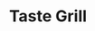 ---
layout: place
title: Taste Grill
permalink: /north-carolina/boone/taste-grill.html
stateAbbr: NC
stateName: North Carolina
cityName: Boone
seo:
  type: restaurant
  links: https://www.tastegrillboonenc.com/
place_id: ChIJbdrFYUT6UIgRMKXKKtSyLCk
photos:
  - name: >-
      places/ChIJbdrFYUT6UIgRMKXKKtSyLCk/photos/AeeoHcI-GXVH5JvC9zCZ9QB6XTPQaK1tMAgYkeCldPqkLeEgDAf9D181_P0CtNuz674uF3UA01s72DqBX9iUdg8cBVOjmrDpYLCMikNT2NiQVXWZDjyPmkbO48o-1b78ZwE7g4jI8VhZ1gYgzKZUt4Dxj9s4ltcj8k0Bm9ObiWTCMyD1ikihsUa54t58xqyCwCld4VMDTQwUiT0Tmq34XVX8Veov5e4yCU9DwjcEgi2vwqKRUVTgehUiVS7mi_KykmS-jbqpPHc0OAAQId_Ze3KHhWluPi-cd0ycsV5Pdu3Kh2x8DAQnNgfdPNzfiknGUdDxOO7m_mbfaPeFNGo9vplFblX_GQUFTvttIY6OgGela4nVgg2Q7jhD7nnoe0k1tcrtahGbZjtlR6ZQ3qhkTnVb0NgxzhlvFxdtqclinbXxynfW4wax
    widthPx: 3372
    heightPx: 3997
    authorAttributions:
      - displayName: TBC Photos
        uri: https://maps.google.com/maps/contrib/118055546496259990926
        photoUri: >-
          https://lh3.googleusercontent.com/a-/ALV-UjWJNMQwvysLvMQBc04ECHssQ7iZAsw0HNGEEJonM-mcAW_DQ6E=s100-p-k-no-mo
    flagContentUri: >-
      https://www.google.com/local/imagery/report/?cb_client=maps_api_places.places_api&image_key=!1e10!2sCIHM0ogKEICAgICBg9CNxgE&hl=en-US
    googleMapsUri: >-
      https://www.google.com/maps/place//data=!3m4!1e2!3m2!1sCIHM0ogKEICAgICBg9CNxgE!2e10!4m2!3m1!1s0x8850fa4461c5da6d:0x292cb2d42acaa530
  - name: >-
      places/ChIJbdrFYUT6UIgRMKXKKtSyLCk/photos/AeeoHcIDgk_9ZXxjDtDd8lxBIKwMZa0Snlcr6sS1IVZ-9nFPvVmaQehasjy00yRL-Q7fWzzWjC-n92TsiII8MGe3w08P_HaRi1J628hYdaveteN8oCD04-5i5jMN5umwWR4G3zTuncbZxbjIFO0v4W7xndE5I513TUUnVee0AackN63GeoZYuF6MIpmCF1Vkb7ituwRPfJh-_42YMz5nQinoX0kbQaKki3-Hw88BJO4h1RNan-zpWqAPN3kpMY4qM80W2fKZ5ZqdHDKj0bEgdoZHKcjAPyBNOVUoVSyHQI5daTFe9bQ9lZ_jbAZnGWhVMZqqadLF_loraOiOfAMyDeRc-uxbA68V72Ld_lwq8AMY-yU50tCFyPpIjdjuZyGxG8mBKksoDQncYvGVcOlNzWuIAO6Xe-qAMGGu430smny9Xsrb2w
    widthPx: 4128
    heightPx: 2322
    authorAttributions:
      - displayName: Charlotte Lloyd
        uri: https://maps.google.com/maps/contrib/111040150161017010856
        photoUri: >-
          https://lh3.googleusercontent.com/a-/ALV-UjWVpKCBg78LnpQKvvEbhbmgg1LdyBfoBN8SAHzW1s1pKmIz8e12=s100-p-k-no-mo
    flagContentUri: >-
      https://www.google.com/local/imagery/report/?cb_client=maps_api_places.places_api&image_key=!1e10!2sCIHM0ogKEICAgIDE2IX7VA&hl=en-US
    googleMapsUri: >-
      https://www.google.com/maps/place//data=!3m4!1e2!3m2!1sCIHM0ogKEICAgIDE2IX7VA!2e10!4m2!3m1!1s0x8850fa4461c5da6d:0x292cb2d42acaa530
  - name: >-
      places/ChIJbdrFYUT6UIgRMKXKKtSyLCk/photos/AeeoHcKoE1PEIKu0N3yhA71Ax_oxv7aix1rps9G8zCbVT0ynD0EGvg9pnHsXnkej-oRMv-ZaTmHm-MKy_Wr19LXRz3xC1yALJYitSOyxxgiEj8TkKCAFE7rDE0SVqsjXe07vj4kKdD0bgRMhubmF-zJUdwh_Ymp03lkR6FsPK1bCbInsVwXuK5vVwiHsco9Hn2P6nhN3B0OrYJqL7517SMX88u4-L7vcOu2LgychOjJiczH4OS9fOZi-6dguWr0J7FNN01gs5KJjeKdX_Mghxq9srmM5b07Le50326iT7NokYG9N10MP1ArYbbnM6G8lip6qk7FN0tKXwR3X3Nf9KDpcednKfs7jmk-PE_MQoOskWNDZHME4UrFkaz1L5nl6WLicNzAk9hzIpAseMpCrGB81pYHDLm_uwrLdAAyRoM27oW-suQ
    widthPx: 4000
    heightPx: 3000
    authorAttributions:
      - displayName: Daniel Dominguez
        uri: https://maps.google.com/maps/contrib/111377651097634118835
        photoUri: >-
          https://lh3.googleusercontent.com/a-/ALV-UjVrAwG_-q6mrPWuKmgiZ6R5l82-4pEfIkZkoSxXKPfFfBRVL8ANRA=s100-p-k-no-mo
    flagContentUri: >-
      https://www.google.com/local/imagery/report/?cb_client=maps_api_places.places_api&image_key=!1e10!2sCIHM0ogKEICAgIDDuIfWSA&hl=en-US
    googleMapsUri: >-
      https://www.google.com/maps/place//data=!3m4!1e2!3m2!1sCIHM0ogKEICAgIDDuIfWSA!2e10!4m2!3m1!1s0x8850fa4461c5da6d:0x292cb2d42acaa530
  - name: >-
      places/ChIJbdrFYUT6UIgRMKXKKtSyLCk/photos/AeeoHcJTAn8q4JCXkB_jir3EqmoieNWpRGR4Hd5nlWlKi5JgW6czjk_Q3zwyfBkPahuoLTu8MmDhMYx6aayB5BeM_c-hk_Gdky69CHATCnu9UoLb3RgCfxQdwt0yCtUelx_-6ruXofJih4SxrIC7SRZ3W1r1VTNPfhxsbeW2Omb-s6BiBp8-mx-lNBtGzbCC5EBbawerr1CqnUx2FOA59HbkBwXYIuTGFHYh_NuX5j005DBl6S1qTRD3M4gyGbKWM8OCzsEODfQP7gmvsOkfpSrYmF2oWnDSAtmf_KofVodWLfoqiv1331p3JmtN5rvG5shyhn2-Bk0GnlolT4x7B8JAjhoUhfPigml_eY6WpCTNVfCc0-UtzVyCQDuZRPtNk9fsopfIyWdVYSMnTD1tNev-MOmvZpj6ob7yPqiUxYTOauURCMgd
    widthPx: 3024
    heightPx: 4032
    authorAttributions:
      - displayName: Lily Williams
        uri: https://maps.google.com/maps/contrib/103550865160150357313
        photoUri: >-
          https://lh3.googleusercontent.com/a-/ALV-UjX-i2VXOVTyOAkwg5Rnt_g0Pkj8q35hkWcbbpzqTBbc2AL2ugUscQ=s100-p-k-no-mo
    flagContentUri: >-
      https://www.google.com/local/imagery/report/?cb_client=maps_api_places.places_api&image_key=!1e10!2sCIHM0ogKEICAgMDg-b33jwE&hl=en-US
    googleMapsUri: >-
      https://www.google.com/maps/place//data=!3m4!1e2!3m2!1sCIHM0ogKEICAgMDg-b33jwE!2e10!4m2!3m1!1s0x8850fa4461c5da6d:0x292cb2d42acaa530
  - name: >-
      places/ChIJbdrFYUT6UIgRMKXKKtSyLCk/photos/AeeoHcIOKDiBD-dV7B0sAd85hdNnQiMYKnXLMcjqhRkCeBj0V406TmZUGnryFZ4__wJAhcolfM9uGEYC644YyM98hy3Fg2P61mspI5SbvbruYZEDExq_kuP6Ioq-NVlXcLEUhaWuwJ7q3zguldqjZj6mo1qqp8QSRGiWPI3l5IONKiep7uk8Hcm4swZ9mnUIOHHLBPe_MARTu3GxU-Raz2wsxJomXKfs5WVh3MqU7p4wCFzXsjyyACfx1iaok9X7VEHkB6sxPDC_HbMUouhsZhKrAyEhRSnx46Tm0TA6GerpXCiTMxZW7ay6W8XiGfDk1Hjy-eNllpjJGXybxUd6k6jYG40Y70zr5l3iXS0IlkSdb-qwmgCxDWSDLSGmXMq0ArNJDX3NJG1MvotKk0hyELZL6xjwgChjzWcgwuUVO4mixRw78Eeg
    widthPx: 3072
    heightPx: 4096
    authorAttributions:
      - displayName: Tonya Capolupo
        uri: https://maps.google.com/maps/contrib/112502529223228129972
        photoUri: >-
          https://lh3.googleusercontent.com/a-/ALV-UjXIz092dD7hWdwOF7_JaMDdwiC4DO7xfOygin4FFqh0RTsKqfA=s100-p-k-no-mo
    flagContentUri: >-
      https://www.google.com/local/imagery/report/?cb_client=maps_api_places.places_api&image_key=!1e10!2sCIHM0ogKEICAgICey9rz2gE&hl=en-US
    googleMapsUri: >-
      https://www.google.com/maps/place//data=!3m4!1e2!3m2!1sCIHM0ogKEICAgICey9rz2gE!2e10!4m2!3m1!1s0x8850fa4461c5da6d:0x292cb2d42acaa530
  - name: >-
      places/ChIJbdrFYUT6UIgRMKXKKtSyLCk/photos/AeeoHcLAHULWLB5EADXMtsrEGOwNBGbjRNcJLLdIyi-RJilVOouvOKktjCMdx0AKC2Do2K-Qa7MbeUHE7YaLu_2qKZeUAsH_e78vGWgmiqErCShHzyYaz_1obxT0DQxK_8pMkJvLieVJL4-n782rx5_GAK3aSaEqEeJog3tzuhYNVbUFw9DSLiwygE4Q6tRVhCT4wxCC5M-wq_xxwNZyRMCXkQEt0vPZUebhzY4FDbZDJm8TrJeLNvKAPg9-UIbBsEIqj3_n-wwyHQjO2-ixpKBJ3qxhli9qfi8XciVU9GAeyHGM2L1vZePfM0FUtp33JV6dd_ZzG6TWCtQbF8K8EpTiOEROFHurbA8qn8HWu2Yxm7j1hvMZXnwp5PWYt1ypC1BH0xSeFHX56I3bWFsDc6x7ERDjSRMKHcq8i7m6n7aT3XIz7Jaa
    widthPx: 4800
    heightPx: 2700
    authorAttributions:
      - displayName: Don MacLeod
        uri: https://maps.google.com/maps/contrib/112615817510047675692
        photoUri: >-
          https://lh3.googleusercontent.com/a-/ALV-UjWYQI7iIagG_RNnE5T6sNMNk2c0t8eRgjOaFmcYJsgcgiR4ezqY=s100-p-k-no-mo
    flagContentUri: >-
      https://www.google.com/local/imagery/report/?cb_client=maps_api_places.places_api&image_key=!1e10!2sCIHM0ogKEICAgICEwovRhwE&hl=en-US
    googleMapsUri: >-
      https://www.google.com/maps/place//data=!3m4!1e2!3m2!1sCIHM0ogKEICAgICEwovRhwE!2e10!4m2!3m1!1s0x8850fa4461c5da6d:0x292cb2d42acaa530
  - name: >-
      places/ChIJbdrFYUT6UIgRMKXKKtSyLCk/photos/AeeoHcKwyqIIkh4TA8-Cy4n5nbAPth75GHgtFY3ROD8JbftBNw16Uhx73P8PMZSkDR9uDlmDRNNWvo7gNCopgYiGzk0b7RgK0uuK8_qSm8L0ItO7x0PUMMoFrvQQlIiLgjkvbDIWbbXzSuE5l9XitaATT_w2P8HNOz26dKQ40hh67vBMcrTg-_47ttxX2_VOn4V3PUIsaoZr0WK6SZs-KEGzmof51zcar9dzDN2jXmcCvCFmFq3BWdplS3L9ZrL_VCxlPrU86HuS1LjNlTUhp5wbPcoQGyIP3E56o75Gd6_ZxGeO5L4ynwYAWzOx8hatCqS5JZWO33tnJqklvfDq_Svp2R4ibgm0FwM0tw_-22UXbsfrXXRoO4gtgoGKXl_xBvHvVnmmBbTEGitOCYoxZuWQnFyGHmxXNHypcgYIv1tYHRc
    widthPx: 3024
    heightPx: 4032
    authorAttributions:
      - displayName: Kyle Gorczynski
        uri: https://maps.google.com/maps/contrib/103198508518489712890
        photoUri: >-
          https://lh3.googleusercontent.com/a-/ALV-UjXhfXCqW1dT0qpd52vL5jfumvQ2QQbo-yk_UUxYCbKWg8fFIAkV8A=s100-p-k-no-mo
    flagContentUri: >-
      https://www.google.com/local/imagery/report/?cb_client=maps_api_places.places_api&image_key=!1e10!2sCIHM0ogKEICAgIDm_rLIIg&hl=en-US
    googleMapsUri: >-
      https://www.google.com/maps/place//data=!3m4!1e2!3m2!1sCIHM0ogKEICAgIDm_rLIIg!2e10!4m2!3m1!1s0x8850fa4461c5da6d:0x292cb2d42acaa530
  - name: >-
      places/ChIJbdrFYUT6UIgRMKXKKtSyLCk/photos/AeeoHcJ75mtsS5nzzaNa-ktqBES-nGWNltiYS2gf6WAbWXhAcDpb4iZvZI0MyNGWIVkKEyDn3wnk9TjW9Twp1S3QWS4yJGWk7G3GCvC5DDF0CEtFR7TRw61dVtCd37k_QDhTIGbeHdntedmfyR0vU-9Y8889I_AfWsvokFG2vyZMmX1QNj5zDDbALX31a7Y1QKakUiVg_A5jI2wIC3Ta6blRUVPNHHQ54WDJBPSyBQW2ctHidvrv40b2YikhD12YIl3htEhnvbgGjW-_yo08WmnNgUx-85vUtZGhV2nGxSXGV8MdE-1liWqm6J2AGLiMhz4wamyeQuX9oHnGZNbJWeeU6t07dHFMsc6f1FjK_BhRwUonafzq2RruEL7dA7R6MCC7OGsY_AePNbqTszT90P-ZG1sM-2I1blY2gmJhXjttcy4
    widthPx: 3024
    heightPx: 4032
    authorAttributions:
      - displayName: Joel Hawkins
        uri: https://maps.google.com/maps/contrib/106714348134490912257
        photoUri: >-
          https://lh3.googleusercontent.com/a-/ALV-UjWvmfX46dKHJ2HbCLADbV4ctghEI-DQRosqY0pZAr14srb4MtSpIg=s100-p-k-no-mo
    flagContentUri: >-
      https://www.google.com/local/imagery/report/?cb_client=maps_api_places.places_api&image_key=!1e10!2sCIHM0ogKEICAgIC-k7fqRw&hl=en-US
    googleMapsUri: >-
      https://www.google.com/maps/place//data=!3m4!1e2!3m2!1sCIHM0ogKEICAgIC-k7fqRw!2e10!4m2!3m1!1s0x8850fa4461c5da6d:0x292cb2d42acaa530
  - name: >-
      places/ChIJbdrFYUT6UIgRMKXKKtSyLCk/photos/AeeoHcIOKdovF_YyG5I3hf4LDN-3CY9Lf5XNqlRZsBl7pHwJkcWwy2k1H2cbSB5oQEdOu24ji1FJUiEqzlxaivVUME-tSt23KTn6hK4NmYZ23aOn0rFoYE9arNPfC8NfiCyMFbnAABahx4E39v2LzO6IbywtlqD3dn-1P8uJj4INLveSn8XWSabYVeBxewkat-dB2Znb8B1ylnENOjMZ8kAEr5TgtVfKN-kFITNNFfDpfSOK7PDxVvx2zAPul7UuslRaktwpHE56OknNaU8aO-pcoVJKpZspMaaGC2EkumcZ2747R3oKlhyEVsC1tyv9LfK98LJA9M-S2PBFBJN9s7dcD5nXwS2G1kkBx3Rv1dT5dLaRGHFV7JQxS3Epcj_sdGRylGcIjepMJaTTrBb61h78VTDFmtz9qBzCUKQotB6MKaVLuA
    widthPx: 3024
    heightPx: 4032
    authorAttributions:
      - displayName: Polariss Star
        uri: https://maps.google.com/maps/contrib/106192160586696260108
        photoUri: >-
          https://lh3.googleusercontent.com/a-/ALV-UjVrYcpgzjAwxxjraur6nObarOp3wTAgL1g8Tks6rH5n88ks5guYmA=s100-p-k-no-mo
    flagContentUri: >-
      https://www.google.com/local/imagery/report/?cb_client=maps_api_places.places_api&image_key=!1e10!2sCIHM0ogKEICAgIDyu92sCg&hl=en-US
    googleMapsUri: >-
      https://www.google.com/maps/place//data=!3m4!1e2!3m2!1sCIHM0ogKEICAgIDyu92sCg!2e10!4m2!3m1!1s0x8850fa4461c5da6d:0x292cb2d42acaa530
  - name: >-
      places/ChIJbdrFYUT6UIgRMKXKKtSyLCk/photos/AeeoHcL8ukldvlV4sYkfixDfcZS4ujJRsfNBddas11jqHlG_fIXLoEFgqcj7f2KgK9lTwM7OQXwWgvAVurWebt2KaP_t6NZ06MQuIhfL9v9wD-XZvhP0Zi3FtARDCiA04iBVIMfMHcLQdG4dvWhTOmsDoKESsPqpnZ5pn5sHm51a4p2QYTyR2ihtTPWWb59zAx3LWkSeH-ajlvof7ByY7VmqGnpsJ7K5F9OmovC63oqeDRtszxHPrGkYyZR3qE5QYW5c5-3c81eIZssvk5bkszUGLKmRaG3h4lXfjRe9Kgpj-06kHU-YRUzEeS0K9eUL1UxGzBDwX8BqKFAllUfvX5tNksonKXgp_zRq0naK0gu2yOwTxoutGSPv9MT4KrLBTwysJ-oX-TBwxX04vxiep771eIQ3WHrq_DVZeeCYt2h6qPw2kzIP
    widthPx: 3024
    heightPx: 4032
    authorAttributions:
      - displayName: carl shoe
        uri: https://maps.google.com/maps/contrib/117270743670227967128
        photoUri: >-
          https://lh3.googleusercontent.com/a/ACg8ocJN6r3_gFjgRoRONqe33xbSo_zKBmHJbSB02_XU7eLlJBy5Aw=s100-p-k-no-mo
    flagContentUri: >-
      https://www.google.com/local/imagery/report/?cb_client=maps_api_places.places_api&image_key=!1e10!2sCIHM0ogKEICAgICG0NWxnAE&hl=en-US
    googleMapsUri: >-
      https://www.google.com/maps/place//data=!3m4!1e2!3m2!1sCIHM0ogKEICAgICG0NWxnAE!2e10!4m2!3m1!1s0x8850fa4461c5da6d:0x292cb2d42acaa530
address: 240 Shadowline Dr, Boone, NC 28607, USA
street: 240 Shadowline Dr
city: Boone
state: NC
zip: '28607'
country: USA
neighborhood: null
latitude: '36.202459'
longitude: '-81.660998'
accessibility_options:
  wheelchairAccessibleParking: true
  wheelchairAccessibleEntrance: true
  wheelchairAccessibleRestroom: true
  wheelchairAccessibleSeating: true
business_status: OPERATIONAL
name: Taste Grill
google_maps_links:
  directionsUri: >-
    https://www.google.com/maps/dir//''/data=!4m7!4m6!1m1!4e2!1m2!1m1!1s0x8850fa4461c5da6d:0x292cb2d42acaa530!3e0
  placeUri: https://maps.google.com/?cid=2966942878851048752
  writeAReviewUri: >-
    https://www.google.com/maps/place//data=!4m3!3m2!1s0x8850fa4461c5da6d:0x292cb2d42acaa530!12e1
  reviewsUri: >-
    https://www.google.com/maps/place//data=!4m4!3m3!1s0x8850fa4461c5da6d:0x292cb2d42acaa530!9m1!1b1
  photosUri: >-
    https://www.google.com/maps/place//data=!4m3!3m2!1s0x8850fa4461c5da6d:0x292cb2d42acaa530!10e5
primary_type: Asian Restaurant
opening_hours:
  regular: null
  current: null
secondary_opening_hours:
  regular:
    weekdayDescriptions: null
    type: null
  current:
    weekdayDescriptions: null
    type: null
phone: (828) 386-1170
price_level: PRICE_LEVEL_INEXPENSIVE
price_range: $10 &ndash; $20
rating: '3.8'
rating_count: 0
website: https://www.tastegrillboonenc.com/
description: >-
  Discover Taste Grill in Boone, North Carolina$$$Taste Grill in Boone, North
  Carolina, stands out as a casual Asian eatery that blends flavorful Chinese
  dishes with fresh sushi options, making it a go-to spot for those exploring
  diverse Asian cuisine in the area. The restaurant offers a welcoming
  atmosphere with accessible features like wheelchair-friendly entrances and
  seating, ensuring a comfortable visit for all guests. Visitors can enjoy a
  variety of specialties, from satisfying hibachi-style meals to creative rolls
  that highlight fresh ingredients, all at an affordable price point. With
  options for dine-in, takeout, and delivery, it's ideal for families or groups
  seeking a relaxed meal. Whether you're in the mood for Japanese-inspired
  flavors or hearty Chinese fare, this spot delivers a solid value without
  overwhelming the senses.
generative_summary: >-
  Discover Taste Grill in Boone, North Carolina$$$Taste Grill in Boone, North
  Carolina, stands out as a casual Asian eatery that blends flavorful Chinese
  dishes with fresh sushi options, making it a go-to spot for those exploring
  diverse Asian cuisine in the area. The restaurant offers a welcoming
  atmosphere with accessible features like wheelchair-friendly entrances and
  seating, ensuring a comfortable visit for all guests. Visitors can enjoy a
  variety of specialties, from satisfying hibachi-style meals to creative rolls
  that highlight fresh ingredients, all at an affordable price point. With
  options for dine-in, takeout, and delivery, it's ideal for families or groups
  seeking a relaxed meal. Whether you're in the mood for Japanese-inspired
  flavors or hearty Chinese fare, this spot delivers a solid value without
  overwhelming the senses.
generative_disclosure: Summarized by AI using the Grok-3-Mini model.
reviews:
  - name: >-
      places/ChIJbdrFYUT6UIgRMKXKKtSyLCk/reviews/ChZDSUhNMG9nS0VJQ0FnSUNfaXBHNFl3EAE
    relativePublishTimeDescription: 2 months ago
    rating: 5
    text:
      text: >-
        Greeted immediately upon arrival, chose my table, and was greeted by my
        server quickly. She took the time to answer a couple of questions I had
        regarding some menu items and was very knowledgeable.  Food was
        fantastic and felt like a great value. I had general tso chicken and a
        side salad. I'll eat on it at least 3 times.
      languageCode: en
    originalText:
      text: >-
        Greeted immediately upon arrival, chose my table, and was greeted by my
        server quickly. She took the time to answer a couple of questions I had
        regarding some menu items and was very knowledgeable.  Food was
        fantastic and felt like a great value. I had general tso chicken and a
        side salad. I'll eat on it at least 3 times.
      languageCode: en
    authorAttribution:
      displayName: Kevin Blevins
      uri: https://www.google.com/maps/contrib/115530133086134396418/reviews
      photoUri: >-
        https://lh3.googleusercontent.com/a/ACg8ocKIYZE-DhlxdZH0k4pWCbQQo8snbDF1viu8rnWWwtwzgBO_Ig=s128-c0x00000000-cc-rp-mo
    publishTime: '2025-01-14T21:52:42.989613Z'
    flagContentUri: >-
      https://www.google.com/local/review/rap/report?postId=ChZDSUhNMG9nS0VJQ0FnSUNfaXBHNFl3EAE&d=17924085&t=1
    googleMapsUri: >-
      https://www.google.com/maps/reviews/data=!4m6!14m5!1m4!2m3!1sChZDSUhNMG9nS0VJQ0FnSUNfaXBHNFl3EAE!2m1!1s0x8850fa4461c5da6d:0x292cb2d42acaa530
  - name: >-
      places/ChIJbdrFYUT6UIgRMKXKKtSyLCk/reviews/ChdDSUhNMG9nS0VJQ0FnSUNfNHAtOXNBRRAB
    relativePublishTimeDescription: 2 months ago
    rating: 5
    text:
      text: >-
        Some of the best Hibachi Chicken I've ever had! Service was great, staff
        was very nice and the portion of food was huge! I recommend going here
        if you're wanting Japanese or Chinese food which they serve both.
        There's a lot on the menu to pick from as well.
      languageCode: en
    originalText:
      text: >-
        Some of the best Hibachi Chicken I've ever had! Service was great, staff
        was very nice and the portion of food was huge! I recommend going here
        if you're wanting Japanese or Chinese food which they serve both.
        There's a lot on the menu to pick from as well.
      languageCode: en
    authorAttribution:
      displayName: Nickolas II
      uri: https://www.google.com/maps/contrib/104749258558650679552/reviews
      photoUri: >-
        https://lh3.googleusercontent.com/a-/ALV-UjW1_JzoIeCrX6POcKKNc3wArU-Q1h8Bzlitxqmkt-gjqRq-w6ki=s128-c0x00000000-cc-rp-mo-ba6
    publishTime: '2025-01-14T13:06:38.495984Z'
    flagContentUri: >-
      https://www.google.com/local/review/rap/report?postId=ChdDSUhNMG9nS0VJQ0FnSUNfNHAtOXNBRRAB&d=17924085&t=1
    googleMapsUri: >-
      https://www.google.com/maps/reviews/data=!4m6!14m5!1m4!2m3!1sChdDSUhNMG9nS0VJQ0FnSUNfNHAtOXNBRRAB!2m1!1s0x8850fa4461c5da6d:0x292cb2d42acaa530
  - name: >-
      places/ChIJbdrFYUT6UIgRMKXKKtSyLCk/reviews/ChZDSUhNMG9nS0VJQ0FnTUNBNnV5R0hBEAE
    relativePublishTimeDescription: 2 months ago
    rating: 1
    text:
      text: >-
        First time ordering. Figured we would switch it up from China wok. Even
        with higher prices I was still intrigued to try.


        Ordered Crab Rangoons, Gyoza, Teriyaki steak and two sushi rolls. The
        Rangoons and gyoza were SOGGY and COLD when I received them for takeout.
        Manager told me I had to RETURN the food and COME BACK for a refund.
        Other food was good, but refund policy is not normal or acceptable…


        Won’t be back. Would not recommend.
      languageCode: en
    originalText:
      text: >-
        First time ordering. Figured we would switch it up from China wok. Even
        with higher prices I was still intrigued to try.


        Ordered Crab Rangoons, Gyoza, Teriyaki steak and two sushi rolls. The
        Rangoons and gyoza were SOGGY and COLD when I received them for takeout.
        Manager told me I had to RETURN the food and COME BACK for a refund.
        Other food was good, but refund policy is not normal or acceptable…


        Won’t be back. Would not recommend.
      languageCode: en
    authorAttribution:
      displayName: Daniel Barnard
      uri: https://www.google.com/maps/contrib/112777817732865183130/reviews
      photoUri: >-
        https://lh3.googleusercontent.com/a-/ALV-UjV_GovVrsOs5Maxw2xqosMiS48IW6x3x08E15aoGK7rFwTdog0=s128-c0x00000000-cc-rp-mo-ba2
    publishTime: '2025-01-31T00:20:46.822361Z'
    flagContentUri: >-
      https://www.google.com/local/review/rap/report?postId=ChZDSUhNMG9nS0VJQ0FnTUNBNnV5R0hBEAE&d=17924085&t=1
    googleMapsUri: >-
      https://www.google.com/maps/reviews/data=!4m6!14m5!1m4!2m3!1sChZDSUhNMG9nS0VJQ0FnTUNBNnV5R0hBEAE!2m1!1s0x8850fa4461c5da6d:0x292cb2d42acaa530
  - name: >-
      places/ChIJbdrFYUT6UIgRMKXKKtSyLCk/reviews/ChZDSUhNMG9nS0VJQ0FnSURfdE9lbEFnEAE
    relativePublishTimeDescription: 2 months ago
    rating: 1
    text:
      text: >-
        Check your order before you leave the restaurant. After returning home
        and realizing a plate had been forgotten, we called and were offered a
        credit on the account.  Easy enough.  Next time we tried placing an
        order, there was no credit and “nothing they can do.”   Could easily
        have been remedied, but instead, here we are, leaving a one star review
        and ordering elsewhere next time. If you’re looking for reasonable
        customer service, there’s better in Boone.
      languageCode: en
    originalText:
      text: >-
        Check your order before you leave the restaurant. After returning home
        and realizing a plate had been forgotten, we called and were offered a
        credit on the account.  Easy enough.  Next time we tried placing an
        order, there was no credit and “nothing they can do.”   Could easily
        have been remedied, but instead, here we are, leaving a one star review
        and ordering elsewhere next time. If you’re looking for reasonable
        customer service, there’s better in Boone.
      languageCode: en
    authorAttribution:
      displayName: Elena Dalton
      uri: https://www.google.com/maps/contrib/113714050150463705367/reviews
      photoUri: >-
        https://lh3.googleusercontent.com/a-/ALV-UjXapKgN06jRX3Fj1yVLJbHIsTEPZ8lb-wz8uj9uoJLPx7Yxswg=s128-c0x00000000-cc-rp-mo
    publishTime: '2025-01-22T01:11:05.302532Z'
    flagContentUri: >-
      https://www.google.com/local/review/rap/report?postId=ChZDSUhNMG9nS0VJQ0FnSURfdE9lbEFnEAE&d=17924085&t=1
    googleMapsUri: >-
      https://www.google.com/maps/reviews/data=!4m6!14m5!1m4!2m3!1sChZDSUhNMG9nS0VJQ0FnSURfdE9lbEFnEAE!2m1!1s0x8850fa4461c5da6d:0x292cb2d42acaa530
  - name: >-
      places/ChIJbdrFYUT6UIgRMKXKKtSyLCk/reviews/ChZDSUhNMG9nS0VJQ0FnTURnc2YyX2J3EAE
    relativePublishTimeDescription: a month ago
    rating: 1
    text:
      text: >-
        Disrespect on the Menu, Incompetence as the Special


        Hibachi orders aren’t made until they have enough to cook in
        bulk—straight from an employee’s mouth. We waited 30 minutes past our
        pickup time, watching our other food sit there getting cold while the
        staff barely acknowledged us. Only then did they finally start making
        our order, with an attitude like we were inconveniencing them.


        We asked for a refund and left foodless. If you enjoy paying to be
        ignored, disrespected, and treated like the loser in a Mean Girls
        bullying scene, congratulations—you’ve found the perfect place.
      languageCode: en
    originalText:
      text: >-
        Disrespect on the Menu, Incompetence as the Special


        Hibachi orders aren’t made until they have enough to cook in
        bulk—straight from an employee’s mouth. We waited 30 minutes past our
        pickup time, watching our other food sit there getting cold while the
        staff barely acknowledged us. Only then did they finally start making
        our order, with an attitude like we were inconveniencing them.


        We asked for a refund and left foodless. If you enjoy paying to be
        ignored, disrespected, and treated like the loser in a Mean Girls
        bullying scene, congratulations—you’ve found the perfect place.
      languageCode: en
    authorAttribution:
      displayName: Sarah Carpenter
      uri: https://www.google.com/maps/contrib/102494643649209022489/reviews
      photoUri: >-
        https://lh3.googleusercontent.com/a/ACg8ocJe8F7Kx6ttev5b0vhmW26on21RV4mBVexchL2baUetTSGivw=s128-c0x00000000-cc-rp-mo
    publishTime: '2025-02-25T14:20:37.862433Z'
    flagContentUri: >-
      https://www.google.com/local/review/rap/report?postId=ChZDSUhNMG9nS0VJQ0FnTURnc2YyX2J3EAE&d=17924085&t=1
    googleMapsUri: >-
      https://www.google.com/maps/reviews/data=!4m6!14m5!1m4!2m3!1sChZDSUhNMG9nS0VJQ0FnTURnc2YyX2J3EAE!2m1!1s0x8850fa4461c5da6d:0x292cb2d42acaa530
review_summary: >-
  What Visitors Are Saying About Taste Grill$$$Diners often praise the generous
  portions and tasty Asian dishes like hibachi chicken and sushi rolls, noting
  that the food feels like a great deal and keeps them coming back for more.
  While some folks have mentioned occasional hiccups with takeout orders or wait
  times, the overall experience shines through with friendly service and
  knowledgeable staff helping out on menu questions. Many appreciate the variety
  on the menu, which covers both Chinese and Japanese options, making it a solid
  choice for a casual meal. Despite a few complaints about customer service in
  specific cases, the majority of feedback highlights the fantastic flavors and
  value that make this place worth trying. If you're hunting for reliable sushi
  spots nearby, it's clear that positives like the huge servings and welcoming
  vibe tend to outweigh the minor issues for most people.
review_disclosure: Summarized by AI using the Grok-3-Mini model.
parking_options:
  freeParkingLot: true
  freeStreetParking: true
  valetParking: false
payment_options:
  acceptsCreditCards: true
  acceptsDebitCards: true
  acceptsCashOnly: false
  acceptsNfc: true
allow_dogs: null
curbside_pickup: null
delivery: true
dine_in: true
good_for_children: true
good_for_groups: true
good_for_sports: false
live_music: false
menu_for_children: true
outdoor_seating: false
reservable: false
restroom: true
serves_beer: true
serves_breakfast: false
serves_brunch: false
serves_cocktails: false
serves_coffee: true
serves_dinner: true
serves_dessert: true
serves_lunch: true
serves_vegetarian_food: true
serves_wine: true
takeout: true
update_category: pro
places_description: null

---